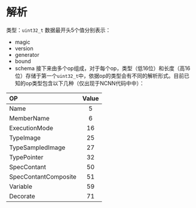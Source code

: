 # 解析
类型：`uint32_t`
数据最开头5个值分别表示：
 - magic 
 - version 
 - generator 
 - bound 
 - schema
接下来由多个op组成，对于每个op，类型（低16位）和长度（高16位）存储于第一个`uint32_t`中，依据op的类型会有不同的解析形式。目前已知的op类型包含以下几种（仅出现于NCNN代码中中）：   

|OP|Value|
|:---|:---:|
|Name|5|
|MemberName|6|
|ExecutionMode|16|
|TypeImage|25|
|TypeSampledImage|27|
|TypePointer|32|
|SpecContant|50|
|SpecContantComposite|51|
|Variable|59|
|Decorate|71|


